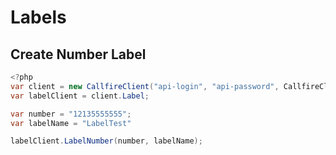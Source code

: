 Labels
=======

## Create Number Label

```c#
<?php
var client = new CallfireClient("api-login", "api-password", CallfireClients.Rest);
var labelClient = client.Label;

var number = "12135555555";
var labelName = "LabelTest"

labelClient.LabelNumber(number, labelName);
```
